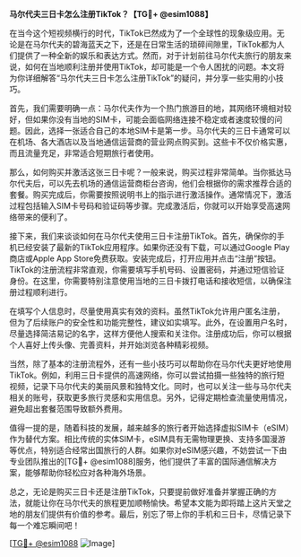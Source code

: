 **马尔代夫三日卡怎么注册TikTok？【TG💪+ @esim1088】**

在当今这个短视频横行的时代，TikTok已然成为了一个全球性的现象级应用。无论是在马尔代夫的碧海蓝天之下，还是在日常生活的琐碎间隙里，TikTok都为人们提供了一种全新的娱乐和表达方式。然而，对于计划前往马尔代夫旅行的朋友来说，如何在当地顺利注册并使用TikTok，却可能是一个令人困扰的问题。本文将为你详细解答“马尔代夫三日卡怎么注册TikTok”的疑问，并分享一些实用的小技巧。

首先，我们需要明确一点：马尔代夫作为一个热门旅游目的地，其网络环境相对较好，但如果你没有当地的SIM卡，可能会面临网络连接不稳定或者速度较慢的问题。因此，选择一张适合自己的本地SIM卡是第一步。马尔代夫的三日卡通常可以在机场、各大酒店以及当地通信运营商的营业网点购买到。这些卡不仅价格实惠，而且流量充足，非常适合短期旅行者使用。

那么，如何购买并激活这张三日卡呢？一般来说，购买过程非常简单。当你抵达马尔代夫后，可以先去机场的通信运营商柜台咨询，他们会根据你的需求推荐合适的套餐。购买完成后，你需要按照说明书上的指示进行激活操作。通常情况下，激活过程包括输入SIM卡号码和验证码等步骤。完成激活后，你就可以开始享受高速网络带来的便利了。

接下来，我们来谈谈如何在马尔代夫使用三日卡注册TikTok。首先，确保你的手机已经安装了最新的TikTok应用程序。如果你还没有下载，可以通过Google Play商店或Apple App Store免费获取。安装完成后，打开应用并点击“注册”按钮。TikTok的注册流程非常直观，你需要填写手机号码、设置密码，并通过短信验证身份。在这里，你需要特别注意使用当地的三日卡拨打电话和接收短信，以确保注册过程顺利进行。

在填写个人信息时，尽量使用真实有效的资料。虽然TikTok允许用户匿名注册，但为了后续账户的安全性和功能完整性，建议如实填写。此外，在设置用户名时，尽量选择简洁易记的名字，这样方便他人搜索和关注你。注册成功后，你可以根据个人喜好上传头像、完善资料，并开始浏览各种精彩视频。

当然，除了基本的注册流程外，还有一些小技巧可以帮助你在马尔代夫更好地使用TikTok。例如，利用三日卡提供的高速网络，你可以尝试拍摄一些独特的旅行短视频，记录下马尔代夫的美丽风景和独特文化。同时，也可以关注一些与马尔代夫相关的账号，获取更多旅行灵感和实用信息。另外，记得定期检查流量使用情况，避免超出套餐范围导致额外费用。

值得一提的是，随着科技的发展，越来越多的旅行者开始选择虚拟SIM卡（eSIM）作为替代方案。相比传统的实体SIM卡，eSIM具有无需物理更换、支持多国漫游等优点，特别适合经常出国旅行的人群。如果你对eSIM感兴趣，不妨尝试一下由专业团队推出的[TG💪+ @esim1088]服务，他们提供了丰富的国际通信解决方案，能够帮助你轻松应对各种海外场景。

总之，无论是购买三日卡还是注册TikTok，只要提前做好准备并掌握正确的方法，就能让你在马尔代夫的旅程更加顺畅愉快。希望本文能为即将踏上这片天堂之地的朋友们提供有价值的参考。最后，别忘了带上你的手机和三日卡，尽情记录下每一个难忘瞬间吧！

[[TG💪+ @esim1088](https://t.me/s/esim1088) ![Image](https://i.postimg.cc/4NQfJmqS/Snipaste-2025-05-13-00-14-12.png)]